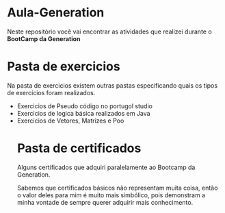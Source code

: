 # Aula-Generation
<body>
<p>Neste repositório você vai encontrar as atividades que realizei durante o <strong>BootCamp da Generation</strong> </p>
</body>

# Pasta de exercicios
<body>
<p>Na pasta de exercicios existem outras pastas especificando quais os tipos de exercícios foram realizados.</p>
  <ul>
    <li>Exercicios de Pseudo código no portugol studio
      <li>Exercicios de logica básica realizados em Java
        <li>Exercicios de Vetores, Matrizes e Poo
</body>

# Pasta de certificados
<body>
  <p>Alguns certificados que adquiri paralelamente ao Bootcamp da Generation.</p>
  Sabemos que certificados básicos não representam muita coisa, então o valor deles
  para mim é muito mais simbólico, pois demonstram a minha vontade de sempre querer adquirir mais conhecimento.
</body>
